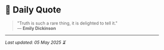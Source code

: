 # 📜 Daily Quote

> "Truth is such a rare thing, it is delighted to tell it."  
> — **Emily Dickinson**

---

_Last updated: 05 May 2025 ⏳_
